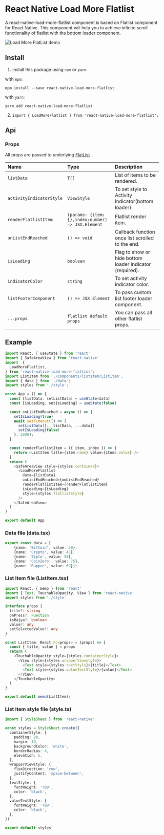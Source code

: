 # React Native Load More Flatlist

A react-native-load-more-flatlist component is based on Flatlist component for React Native.
This component will help you to achieve infinite scroll functionality of flatlist with the bottom loader component.

![Load More FlatList demo](https://i.imgur.com/xHCylq1.gif)

## Install

1. Install this package using `npm` or `yarn`

with `npm`:

```
npm install --save react-native-load-more-flatlist
```

with `yarn`:

```
yarn add react-native-load-more-flatlist
```

2. `import { LoadMoreFlatlist } from 'react-native-load-more-flatlist';`

## Api

### Props

All props are passed to underlying [FlatList](https://facebook.github.io/react-native/docs/flatlist)

| Name                       | Type                                                                                      | Description                             
| :------------------------- | :---------------------------------------------------------------------------------------- | :-----------------------------------------------------------------------------------------------------------------------------------------------------------------------------------------------------------------
| `listData`                     | `T[]`                                                                                     | List of items to be rendered.                                                                                                                                                                                              |
| `activityIndicatorStyle`                     | `ViewStyle`                                                                                     | To set style to Activity Indicator(bottom loader).                                                                                                                                                                                      |
| `renderFlatlistItem`               | `(params: {item:{},index:number) => JSX.Element` | Flatlist render item.                                                                                                                           |
| `onListEndReached`        | `() => void`                                 | Callback function once list scrolled to the end.                                                                                                                                                         |
| `isLoading`             | `boolean`                                                      | Flag to show or hide bottom loader indicator (required).                                                                                                                                                                                          |
| `indicatorColor`              | `string`                                                                 |To set activity indicator color.                                                                                                                                                                                    |
| `listFooterComponent`                | `() => JSX.Element`                                                                 | To pass custom list footer loader component.                                                                                                                                                                                 |
| `...props`                | `flatlist default props`                               | You can pass all other flatlist props.                                                                                                                                          |

## Example

```typescript
import React, { useState } from 'react'
import { SafeAreaView } from 'react-native'
import  {
  LoadMoreFlatlist,
} from 'react-native-load-more-flatlist';
import ListItem from './components/listItem/ListItem';
import { data } from './data';
import styles from './style';

const App = () => {
  const [listData, setListData] = useState(data)
  const [isLoading, setIsLoading] = useState(false)

  const onListEndReached = async () => {
    setIsLoading(true)
    await setTimeout(() => {
      setListData([...listData, ...data])
      setIsLoading(false)
    }, 2000);
  }

  const renderFlatlistItem = ({ item, index }) => {
    return <ListItem title={item.name} value={item?.value} />
  }
  return (
    <SafeAreaView style={styles.container}>
      <LoadMoreFlatlist
        data={listData}
        onListEndReached={onListEndReached}
        renderFlatlistItem={renderFlatlistItem}
        isLoading={isLoading}
        style={styles.flatlistStyle}
      />
    </SafeAreaView>
  )
}

export default App

```
### Data file (data.tsx)
```typescript
export const data = [
    {name: 'BitCoin', value: 50},
    {name: 'Crypto', value: 45},
    {name: 'Zipto', value: 58},
    {name: 'CoinZero', value: 75},
    {name: 'Ruppee', value: 69}];
```

### List Item file (ListItem.tsx)
```typescript
import React, { memo } from 'react'
import { Text, TouchableOpacity, View } from 'react-native'
import styles from './style'

interface props {
  title?: string
  onPress?: Function
  isRajya?: boolean
  value?: any
  setSelectedValue?: any
}

const ListItem: React.FC<props> = (props) => {
  const { title, value } = props
  return (
    <TouchableOpacity style={styles.containerStyle}>
      <View style={styles.wrapperViewstyle}>
        <Text style={styles.textStyle}>{title}</Text>
        <Text style={styles.valueTextStyle}>{value}</Text>
      </View>
    </TouchableOpacity>
  )
}

export default memo(ListItem);

```

### List Item style file (style.ts)
```typescript
import { StyleSheet } from 'react-native'

const styles = StyleSheet.create({
  containerStyle: {
    padding: 20,
    margin: 10,
    backgroundColor: 'white',
    borderRadius: 4,
    elevation: 5,
  },
  wrapperViewstyle: {
    flexDirection: 'row',
    justifyContent: 'space-between',
  },
  textStyle: {
    fontWeight: '700',
    color: 'black',
  },
  valueTextStyle: {
    fontWeight: '700',
    color: 'black',
  },
})

export default styles
```

